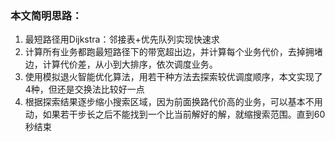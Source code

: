 ###  本文简明思路：
1. 最短路径用Dijkstra：邻接表+优先队列实现快速求
2. 计算所有业务都跑最短路径下的带宽超出边，并计算每个业务代价，去掉拥堵边，计算代价差，从小到大排序，依次调度业务。
3. 使用模拟退火智能优化算法，用若干种方法去探索较优调度顺序，本文实现了4种，但还是交换法比较好一点
4. 根据探索结果逐步缩小搜索区域，因为前面换路代价高的业务，可以基本不用动，如果若干步长之后不能找到一个比当前解好的解，就缩搜索范围。直到60秒结束
 
